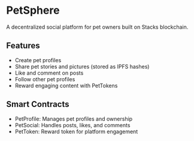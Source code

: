 # PetSphere
A decentralized social platform for pet owners built on Stacks blockchain.

## Features
- Create pet profiles
- Share pet stories and pictures (stored as IPFS hashes)
- Like and comment on posts
- Follow other pet profiles
- Reward engaging content with PetTokens

## Smart Contracts
- PetProfile: Manages pet profiles and ownership
- PetSocial: Handles posts, likes, and comments
- PetToken: Reward token for platform engagement
